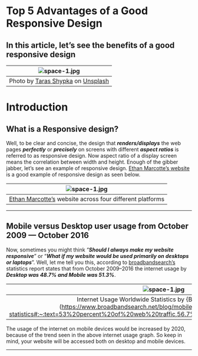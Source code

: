 # Top 5 Advantages of a Good Responsive Design

## In this article, let’s see the benefits of a good responsive design


| ![space-1.jpg](https://miro.medium.com/max/1050/1*hyO-lxRlkV0AW3sx_CMduA.jpeg) | 
|:--:| 
| Photo by [Taras Shypka](https://unsplash.com/@bugsster?utm_source=unsplash&utm_medium=referral&utm_content=creditCopyText) on [Unsplash](https://unsplash.com/s/photos/responsive-web-design?utm_source=unsplash&utm_medium=referral&utm_content=creditCopyText) |


# Introduction
## What is a Responsive design?
Well, to be clear and concise, the design that ***renders/displays*** the web pages ***perfectly*** or ***precisely*** on screens with different ***aspect ratios*** is referred to as responsive design. Now aspect ratio of a display screen means the correlation between width and height. Enough of the gibber jabber, let’s see an example of responsive design. [Ethan Marcotte’s website](https://responsivedesign.is/examples/ethan-marcotte/) is a good example of responsive design as seen below.

| ![space-1.jpg](https://miro.medium.com/max/1050/1*JXasH-Op91Zi6zEYDUKcrA.jpeg) | 
|:--:| 
| [Ethan Marcotte’s](https://responsivedesign.is/examples/ethan-marcotte/) website across four different platforms |

---


## Mobile versus Desktop user usage from October 2009 — October 2016
Now, sometimes you might think “***Should I always make my website responsive***” or “***What if my website would be used primarily on desktops or laptops***”. Well, let me tell you this, according to [broadbandsearch’s](https://www.broadbandsearch.net/blog/mobile-desktop-internet-usage-statistics#:~:text=53%20percent%20of%20web%20traffic,56.7%20percent%20from%20desktop%20users.) statistics report states that from October 2009–2016 the internet usage by ***Desktop was 48.7% and Mobile was 51.3%***.

| ![space-1.jpg](https://miro.medium.com/max/1050/1*8djc87dITn9vvudg8gkjnw.jpeg) | 
|:--:| 
| Internet Usage Worldwide Statistics by {Broadbandsearch.net](https://www.broadbandsearch.net/blog/mobile-desktop-internet-usage-statistics#:~:text=53%20percent%20of%20web%20traffic,56.7%20percent%20from%20desktop%20users) |

The usage of the internet on mobile devices would be increased by 2020, because of the trend seen in the above internet usage graph. So keep in mind, your website will be accessed both on desktop and mobile devices.


---

